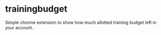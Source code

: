 # trainingbudget

Simple chrome extension to show how much allotted training budget left in your account..
